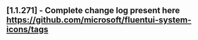 ## [1.1.271] - Complete change log present here https://github.com/microsoft/fluentui-system-icons/tags